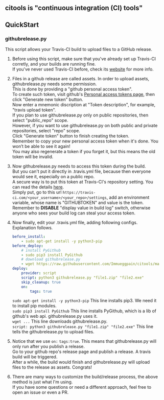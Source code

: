## citools is "continuous integration (CI) tools"

## QuickStart

### githubrelease.py
This script allows your Travis-CI build to upload files to a GitHub release.

1. Before using this script, make sure that you've already set up Travis-CI corretly, and your builds are running fine.  
If you've never used Travis-CI before, check its [website](https://docs.travis-ci.com/) for more info.

1. Files in a github release are called assets. In order to upload assets, githubrelease.py needs some permission.  
This is done by providing a "github personal access token".  
To create such token, visit github's [Personal access tokens page](https://github.com/settings/tokens), then click "Generate new token" button.  
Now enter a mnemonic discription at "Token description", for example, "travis upload token".  
If you plan to use githubrelease.py only on public repositories, then select "public_repo" scope.  
However, if you want to use githubrelease.py on both public and private repositories, select "repo" scope.  
Click "Generate token" button to finish creating the token.  
Remember to copy your new personal access token when it's done. You won’t be able to see it again!  
You may also regenerate a token if you forget it, but this means the old token will be invalid.

1. Now githubrelease.py needs to access this token during the build.  
But you can't put it directly in .travis.yml file, because then everyone would see it, especially on a public repo.  
A secure way is to put this token at Travis-CI's repository setting. You can read the details [here](https://docs.travis-ci.com/user/environment-variables/#defining-variables-in-repository-settings).  
Simply put, go to this url `https://travis-ci.com/<your_username>/<your_repo>/settings`, add an environment variable, whose name is "GITHUBTOKEN" and value is the token.  
Remember to **DISABLE** "display value in build log" switch, otherwise anyone who sees your build log can steal your access token.

1. Now finally, edit your .travis.yml file, adding following configs. Explanation follows.
    ```yaml
    before_install:
        - sudo apt-get install -y python3-pip
    before_deploy:
        # install PyGithub
        - sudo pip3 install PyGithub
        # download githubrelease.py
        - wget https://raw.githubusercontent.com/Immueggpain/citools/master/githubrelease.py
    deploy:
        provider: script
        script: python3 githubrelease.py "file1.zip" "file2.exe"
        skip_cleanup: true
        on:
            tags: true
    ```
    `sudo apt-get install -y python3-pip` This line installs pip3. We need it to install pip modules.  
    `sudo pip3 install PyGithub` This line installs PyGithub, which is a lib of github's web api. githubrelease.py uses it.  
    `wget ...` This line downloads githubrelease.py.  
    `script: python3 githubrelease.py "file1.zip" "file2.exe"` This line tells the githubrelease.py to upload files.  

1. Notice that we use `on:` `tags:true`. This means that githubrelease.py will only run after you publish a release.  
Go to your github repo's release page and publish a release. A travis build will be triggered.  
After a while, the build would finish and githubrelease.py will upload files to the release as assets. Congrats!

1. There are many ways to customize the build/release process, the above method is just what I'm using.  
If you have some questions or need a different approach, feel free to open an issue or even a PR.
